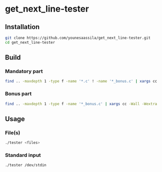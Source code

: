 # get_next_line-tester

## Installation

```sh
git clone https://github.com/younesaassila/get_next_line-tester.git
cd get_next_line-tester
```

## Build

### Mandatory part

```sh
find .. -maxdepth 1 -type f -name '*.c' ! -name '*_bonus.c' | xargs cc -Wall -Wextra -Werror -D BUFFER_SIZE=42 -o tester tester.c
```

### Bonus part

```sh
find .. -maxdepth 1 -type f -name '*_bonus.c' | xargs cc -Wall -Wextra -Werror -D BUFFER_SIZE=42 -o tester tester.c
```

## Usage

### File(s)

```sh
./tester <files>
```

### Standard input

```sh
./tester /dev/stdin
```

